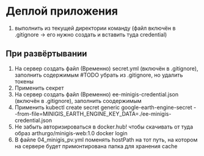 # Деплой приложения

1. выполнить из текущей директории команду (файл включён в .gitignore -> его нужно создать и вставить туда credential)

## При развёртывании
1. На сервер создать файл (Временно) secret.yml (включён в .gitignore), заполнить содержимым #TODO убрать из .gitignore, но удалить токены
2. Применить секрет
3. На сервер создать файл (Временно) ee-minigis-credential.json (включён в .gitignore), заполнить соодержимым
4. Применить kubectl create secret generic google-earth-engine-secret --from-file=MINIGIS_EARTH_ENGINE_KEY_DATA=./ee-minigis-credential.json
5. Не забыть авторизироваться в docker.hub! чтобы скачивать от туда образ arthurgo/minigis-web:1.0 docker login
2. В файле 04_minigis_pv.yml поменять hostPath на тот путь, на котором на сервере будет примонтирована папка для хранения cache
